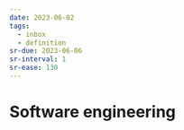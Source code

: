 ```yaml
---
date: 2023-06-02
tags:
  - inbox
  - definition
sr-due: 2023-06-06
sr-interval: 1
sr-ease: 130
---
```


# Software engineering
